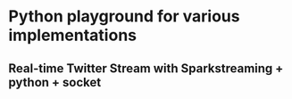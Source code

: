 # Python playground for various implementations

## Real-time Twitter Stream with Sparkstreaming + python + socket
